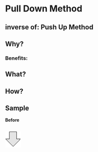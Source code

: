 # Pull Down Method
## inverse of: Push Up Method
## Why?
### Benefits:

## What?

## How?
## Sample
**Before**
```js

```
![After refactoring](../../../images/arrow.png)
```js

```
